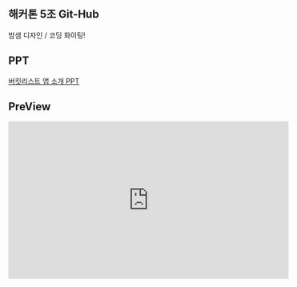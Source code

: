 해커톤 5조 Git-Hub
----
밤샘 디자인 / 코딩 화이팅!

PPT
----
[버킷리스트 앱 소개 PPT](https://github.com/heyman333/hackathon_TodoApp/blob/master/final%20ppt_resize.pdf)

PreView
----
<iframe width="560" height="315" src="https://www.youtube.com/embed/4PSoKal8OO8" frameborder="0" allowfullscreen></iframe>
